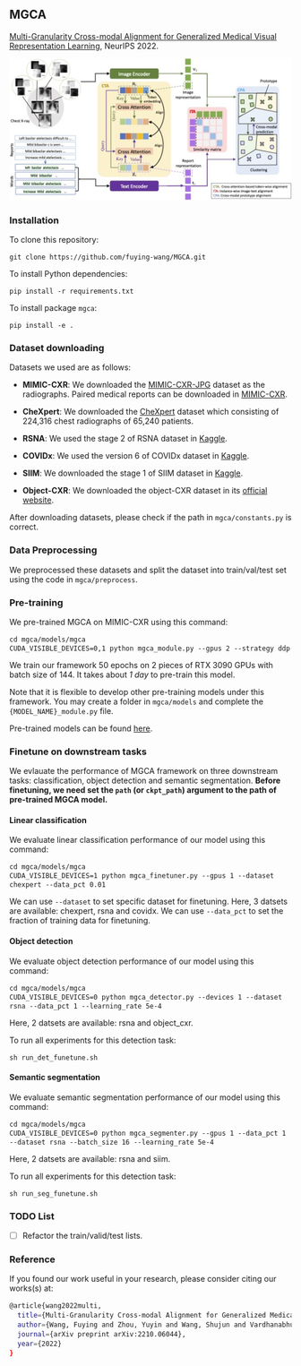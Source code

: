 ## MGCA
[Multi-Granularity Cross-modal Alignment for Generalized Medical Visual Representation Learning](https://arxiv.org/abs/2210.06044), NeurIPS 2022.

![framework](docs/framework.jpg)

###  Installation
To clone this repository:
```
git clone https://github.com/fuying-wang/MGCA.git
```
To install Python dependencies:
```
pip install -r requirements.txt
```
To install package `mgca`:
```
pip install -e .
```
### Dataset downloading
Datasets we used are as follows:
- **MIMIC-CXR**: We downloaded the [MIMIC-CXR-JPG](https://physionet.org/content/mimic-cxr-jpg/2.0.0/) dataset as the radiographs. Paired medical reports can be downloaded in [MIMIC-CXR](https://physionet.org/content/mimic-cxr/2.0.0/mimic-cxr-reports.zip).

- **CheXpert**: We downloaded the [CheXpert](https://stanfordmlgroup.github.io/competitions/chexpert/) dataset which consisting of 224,316 chest radiographs of 65,240 patients.

- **RSNA**: We used the stage 2 of RSNA dataset in [Kaggle](https://www.kaggle.com/competitions/rsna-pneumonia-detection-challenge/data). 

- **COVIDx**: We used the version 6 of COVIDx dataset in [Kaggle](https://www.kaggle.com/datasets/andyczhao/covidx-cxr2).

- **SIIM**: We downloaded the stage 1 of SIIM dataset in [Kaggle](https://www.kaggle.com/competitions/siim-acr-pneumothorax-segmentation/data).

- **Object-CXR**: We downloaded the object-CXR dataset in its [official website](https://academictorrents.com/details/fdc91f11d7010f7259a05403fc9d00079a09f5d5).

After downloading datasets, please check if the path in `mgca/constants.py` is correct.

### Data Preprocessing
We preprocessed these datasets and split the dataset into train/val/test set using the code in `mgca/preprocess`.

### Pre-training
We pre-trained MGCA on MIMIC-CXR using this command:
```
cd mgca/models/mgca
CUDA_VISIBLE_DEVICES=0,1 python mgca_module.py --gpus 2 --strategy ddp
```
We train our framework 50 epochs on 2 pieces of RTX 3090 GPUs with batch size of 144. It takes about *1 day* to pre-train this model.

Note that it is flexible to develop other pre-training models under this framework. You may create a folder in `mgca/models` and complete the `{MODEL_NAME}_module.py` file.

Pre-trained models can be found [here](https://drive.google.com/drive/folders/15_mP9Lqq2H15R53qlKn3l_xzGVzi9jX9?usp=sharing).

### Finetune on downstream tasks
We evlauate the performance of MGCA framework on three downstream tasks: classification, object detection and semantic segmentation. **Before finetuning, we need set the `path` (or `ckpt_path`) argument to the path of pre-trained MGCA model.**

#### Linear classification
We evaluate linear classification performance of our model using this command:
```
cd mgca/models/mgca
CUDA_VISIBLE_DEVICES=1 python mgca_finetuner.py --gpus 1 --dataset chexpert --data_pct 0.01
```
We can use `--dataset` to set specific dataset for finetuning. Here, 3 datsets are available: chexpert, rsna and covidx.
We can use `--data_pct` to set the fraction of training data for finetuning.

#### Object detection
We evaluate object detection performance of our model using this command:
```
cd mgca/models/mgca
CUDA_VISIBLE_DEVICES=0 python mgca_detector.py --devices 1 --dataset rsna --data_pct 1 --learning_rate 5e-4
```
Here, 2 datsets are available: rsna and object_cxr.

To run all experiments for this detection task:
```
sh run_det_funetune.sh
```

#### Semantic segmentation
We evaluate semantic segmentation performance of our model using this command:
```
cd mgca/models/mgca
CUDA_VISIBLE_DEVICES=0 python mgca_segmenter.py --gpus 1 --data_pct 1 --dataset rsna --batch_size 16 --learning_rate 5e-4
```
Here, 2 datsets are available: rsna and siim.

To run all experiments for this detection task:
```
sh run_seg_funetune.sh
```

### TODO List
- [ ] Refactor the train/valid/test lists.

### Reference
If you found our work useful in your research, please consider citing our works(s) at:
```bash
@article{wang2022multi,
  title={Multi-Granularity Cross-modal Alignment for Generalized Medical Visual Representation Learning},
  author={Wang, Fuying and Zhou, Yuyin and Wang, Shujun and Vardhanabhuti, Varut and Yu, Lequan},
  journal={arXiv preprint arXiv:2210.06044},
  year={2022}
}
```